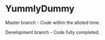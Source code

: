 # YummlyDummy

Master branch - Code within the alloted time.

Development branch - Code fully completed.
